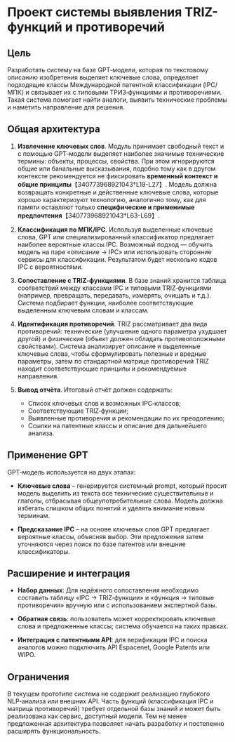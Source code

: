 # Проект системы выявления TRIZ-функций и противоречий

## Цель

Разработать систему на базе GPT‑модели, которая по текстовому описанию изобретения выделяет ключевые слова, определяет подходящие классы Международной патентной классификации (IPC/МПК) и связывает их с типовыми ТРИЗ‑функциями и противоречиями. Такая система помогает найти аналоги, выявить технические проблемы и наметить направление для решения.

## Общая архитектура

1. **Извлечение ключевых слов**.  Модуль принимает свободный текст и с помощью GPT‑модели выделяет наиболее значимые технические термины: объекты, процессы, свойства.  При этом игнорируются общие или банальные высказывания, подобно тому как в другом контексте рекомендуется не фиксировать **временный контекст и общие принципы**【340773968921043†L19-L27】.  Модель должна возвращать конкретные и действенные ключевые слова, которые хорошо характеризуют технологию, аналогично тому, как для памяти оставляют только **специфические и применимые предпочтения**【340773968921043†L63-L69】.

2. **Классификация по МПК/IPC**.  Используя выделенные ключевые слова, GPT или специализированный классификатор предлагает наиболее вероятные классы IPC.  Возможный подход — обучить модель на паре «описание → IPC» или использовать сторонние сервисы для классификации.  Результатом будет несколько кодов IPC с вероятностями.

3. **Сопоставление с TRIZ‑функциями**.  В базе знаний хранится таблица соответствий между классами IPC и типовыми TRIZ‑функциями (например, превращать, передавать, измерять, очищать и т.д.).  Система подбирает функции, наиболее соответствующие выделенным ключевым словам и классам.

4. **Идентификация противоречий**.  TRIZ рассматривает два вида противоречий: технические (улучшение одного параметра ухудшает другой) и физические (объект должен обладать противоположными свойствами).  Система анализирует описание и выделенные ключевые слова, чтобы сформулировать полезные и вредные параметры, затем по стандартной матрице противоречий TRIZ находит соответствующие принципы и рекомендуемые направления.

5. **Вывод отчёта**.  Итоговый отчёт должен содержать:
   - Список ключевых слов и возможных IPC‑классов;
   - Соответствующие TRIZ‑функции;
   - Выявленные противоречия и рекомендации по их преодолению;
   - Ссылки на патентные классы и описание для дальнейшего анализа.

## Применение GPT

GPT‑модель используется на двух этапах:

* **Ключевые слова** – генерируется системный prompt, который просит модель выделить из текста все технические существительные и глаголы, отбрасывая общеупотребительные слова.  Модель должна избегать слишком общих понятий и уделять внимание новым терминам.

* **Предсказание IPC** – на основе ключевых слов GPT предлагает вероятные классы, объясняя выбор.  Эти предложения затем уточняются через поиск по базе патентов или внешние классификаторы.

## Расширение и интеграция

* **Набор данных**: Для надёжного сопоставления необходимо составить таблицу «IPC → TRIZ‑функции» и «функция → типовые противоречия» вручную или с использованием экспертной базы.

* **Обратная связь**: пользователь может корректировать ключевые слова и предложенные классы; система обучается на таких правках.

* **Интеграция с патентными API**: для верификации IPC и поиска аналогов можно подключить API Espacenet, Google Patents или WIPO.

## Ограничения

В текущем прототипе система не содержит реализацию глубокого NLP‑анализа или внешних API.  Часть функций (классификация IPC и матрица противоречий) требует отдельной базы знаний и может быть реализована как сервис, доступный модели.  Тем не менее предложенная архитектура позволяет начать разработку и постепенно расширять функциональность.
